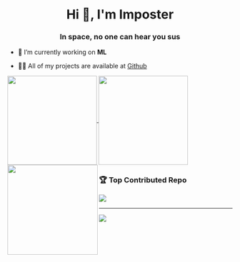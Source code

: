 <h1 align="center">Hi 👋, I'm Imposter</h1>
<h3 align="center">In space, no one can hear you sus</h3>

- 🔭 I’m currently working on **ML**

- 👨‍💻 All of my projects are available at [Github](https://imposter404.github.io)


<a href="#">
  <img height=200 align="center" src="https://my-stats-43gk.vercel.app/api?username=imposter404&show_icons=true&theme=radical&hide=contribs,issues&show=discussions_answered&rank_icon=github&include_all_commits=true&card_width=150" />
</a>
<a href="#">
  <img height=200 align="center" src="https://my-stats-43gk.vercel.app/api/top-langs/?username=imposter404&hide=html,scss,css&langs_count=8&layout=compact&theme=radical&card_width=150" />
</a>


<img align="left" height=202 src="https://github-readme-streak-stats-git-main-davids-projects-ad77adcc.vercel.app/?user=imposter404&theme=radical"/>


### 🏆 Top Contributed Repo
![](https://github-contributor-stats.vercel.app/api?username=Imposter404&limit=5&theme=radical&combine_all_yearly_contributions=true)

--- 
[![](https://visitcount.itsvg.in/api?id=Imposter404&icon=0&color=0)](https://visitcount.itsvg.in)